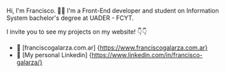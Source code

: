 Hi, I'm Francisco. 🙋‍♂️
I'm a Front-End developer and student on Information System bachelor's degree at UADER - FCYT.

I invite you to see my projects on my website! 👇👇

- 🔗 [franciscogalarza.com.ar] {https://www.franciscogalarza.com.ar}
- 💼 [My personal Linkedin] {https://www.linkedin.com/in/francisco-galarza/}
